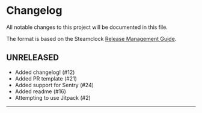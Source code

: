 # Changelog
All notable changes to this project will be documented in this file.

The format is based on the Steamclock [Release Management Guide](https://github.com/steamclock/labs/wiki/Release-Management-Guide).

## UNRELEASED
- Added changelog! (#12)
- Added PR template (#21)
- Added support for Sentry (#24)
- Added readme (#16)
- Attempting to use Jitpack (#2)

---
